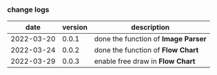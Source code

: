 ### change logs  
| date | version | description |  
| --- | --- | --- |  
| 2022-03-20 | 0.0.1 | done the function of **Image Parser** |  
| 2022-03-24 | 0.0.2 | done the function of **Flow Chart** |  
| 2022-03-29 | 0.0.3 | enable free draw in **Flow Chart** |  
